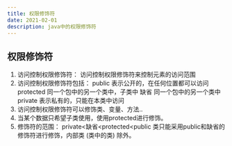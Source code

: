 ```yaml
---
title: 权限修饰符
date: ‎2021-0‎2‎-0‎1
description: java中的权限修饰符
---
```




## 权限修饰符

1. 访问控制权限修饰符：
   	访问控制权限修饰符来控制元素的访问范围
2. 访问控制权限修饰符包括：
   	public 表示公开的，在任何位置都可以访问
   	protected 同一个包中的另一个类中，子类中
   	缺省 同一个包中的另一个类中
   	private 表示私有的，只能在本类中访问
3. 访问控制权限修饰符可以修饰类、变量、方法..
4. 当某个数据只希望子类使用，使用protected进行修饰。
5. 修饰符的范围：
       private<缺省<protected<public
   	类只能采用public和缺省的修饰符进行修饰，内部类 (类中的类) 除外。

